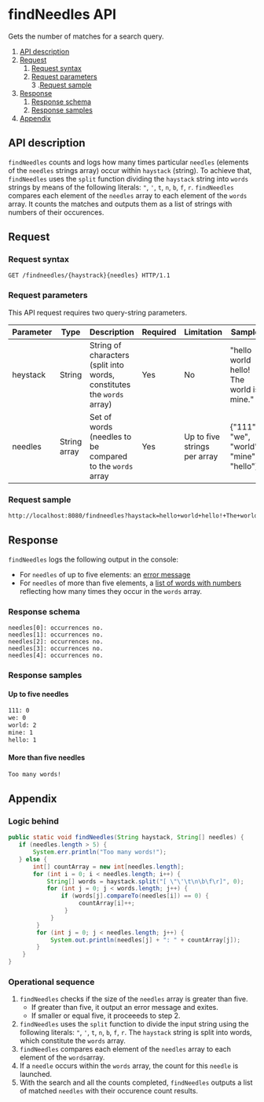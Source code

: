 # findNeedles API

Gets the number of matches for a search query.

1. [API description](#api-description)<br>
2. [Request](#request)<br>
   1. [Request syntax](#request-syntax)<br>
   2. [Request parameters](#request-parameters)<br>
   3 .[Request sample](#request-sample)<br>
3. [Response](#response)<br>
   1. [Response schema](#response-schema)<br>
   2. [Response samples](#response-samples)<br>
4. [Appendix](#appendix)<br>

## API description

`findNeedles` counts and logs how many times particular `needles` (elements of the `needles` strings array) occur within `haystack` (string). To achieve that, `findNeedles` uses the `split` function dividing the `haystack` string into `words` strings by means of the following literals: `"`, `'`, `t`, `n`, `b`, `f`, `r`. `findNeedles` compares each element of the `needles` array to each element of the `words` array. It counts the matches and outputs them as a list of strings with numbers of their occurences.

## Request

### Request syntax

```Shell
GET /findneedles/{haystrack}{needles} HTTP/1.1
```

### Request parameters

This API request requires two query-string parameters.

|Parameter|Type|Description|Required|Limitation|Sample|
|---|---|---|---|---|---|
|heystack|String|String of characters (split into words, constitutes the `words` array)|Yes|No|"hello world hello! The world is mine."|
|needles|String array|Set of words (needles to be compared to the `words` array|Yes|Up to five strings per array|{"111", "we", "world", "mine", "hello"}|

### Request sample

```bash
http://localhost:8080/findneedles?haystack=hello+world+hello!+The+world+is+mine.&needles=111&needles=we&needles=world&needles=mine&needles=hello
```

## Response

`findNeedles` logs the following output in the console:
* For `needles` of up to five elements: an [error message](#more-than-five-needles) 
* For `needles` of more than five elements, a [list of words with numbers](#up-to-five-needles) reflecting how many times they occur in the `words` array.

### Response schema

```shell
needles[0]: occurrences no.
needles[1]: occurrences no.
needles[2]: occurrences no.
needles[3]: occurrences no.
needles[4]: occurrences no.
```

### Response samples

#### Up to five needles

```bash
111: 0
we: 0
world: 2
mine: 1
hello: 1
```

#### More than five needles

```bash
Too many words!
```

## Appendix

### Logic behind

```java
public static void findNeedles(String haystack, String[] needles) {
   if (needles.length > 5) {
       System.err.println("Too many words!");
   } else {
       int[] countArray = new int[needles.length];
       for (int i = 0; i < needles.length; i++) {
           String[] words = haystack.split("[ \"\'\t\n\b\f\r]", 0);
           for (int j = 0; j < words.length; j++) {
               if (words[j].compareTo(needles[i]) == 0) {
                    countArray[i]++;
                }
            }
        }
        for (int j = 0; j < needles.length; j++) {
            System.out.println(needles[j] + ": " + countArray[j]);
        }
    }
}
```

### Operational sequence

1. `findNeedles` checks if the size of the `needles` array is greater than five.
   * If greater than five, it output an error message and exites.
   * If smaller or equal five, it proceeeds to step 2.
2. `findNeedles` uses the `split` function to divide the input string using the following literals: `"`, `'`, `t`, `n`, `b`, `f`, `r`. The `haystack` string is split into words, which constitute the `words` array.
3. `findNeedles` compares each element of the `needles` array to each element of the `words`array.
4. If a `needle` occurs within the `words` array, the count for this `needle` is launched.
5. With the search and all the counts completed, `findNeedles` outputs a list of matched `needles` with their occurence count results.

